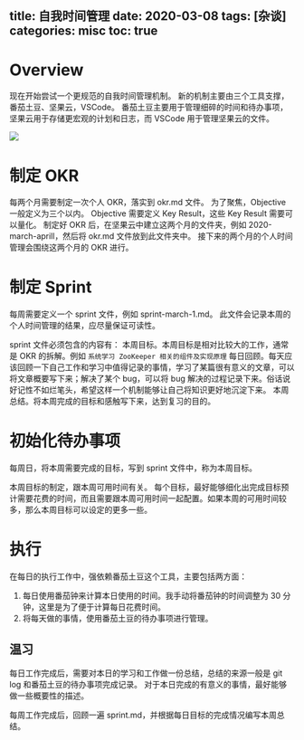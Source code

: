 title: 自我时间管理
date: 2020-03-08
tags: [杂谈]
categories: misc
toc: true
---

# Overview

现在开始尝试一个更规范的自我时间管理机制。
新的机制主要由三个工具支撑，番茄土豆、坚果云，VSCode。
番茄土豆主要用于管理细碎的时间和待办事项，坚果云用于存储更宏观的计划和日志，而 VSCode 用于管理坚果云的文件。

![](/uploads/manage-self-time/pomodoro.png)

# 制定 OKR

每两个月需要制定一次个人 OKR，落实到 okr.md 文件。
为了聚焦，Objective 一般定义为三个以内。
Objective 需要定义 Key Result，这些 Key Result 需要可以量化。
制定好 OKR 后，在坚果云中建立这两个月的文件夹，例如 2020-march-aprill，然后将 okr.md 文件放到此文件夹中。
接下来的两个月的个人时间管理会围绕这两个月的 OKR 进行。

# 制定 Sprint

每周需要定义一个 sprint 文件，例如 sprint-march-1.md。
此文件会记录本周的个人时间管理的结果，应尽量保证可读性。

sprint 文件必须包含的内容有：
本周目标。本周目标是相对比较大的工作，通常是 OKR 的拆解。例如 `系统学习 ZooKeeper 相关的组件及实现原理`
每日回顾。每天应该回顾一下自己工作和学习中值得记录的事情，学习了某篇很有意义的文章，可以将文章概要写下来；解决了某个 bug，可以将 bug 解决的过程记录下来。俗话说好记性不如烂笔头，希望这样一个机制能够让自己将知识更好地沉淀下来。
本周总结。将本周完成的目标和感触写下来，达到复习的目的。

# 初始化待办事项

每周日，将本周需要完成的目标，写到 sprint 文件中，称为本周目标。

本周目标的制定，跟本周可用时间有关。
每个目标，最好能够细化出完成目标预计需要花费的时间，而且需要跟本周可用时间一起配置。如果本周的可用时间较多，那么本周目标可以设定的更多一些。

# 执行

在每日的执行工作中，强依赖番茄土豆这个工具，主要包括两方面：
1. 每日使用番茄钟来计算本日使用的时间。我手动将番茄钟的时间调整为 30 分钟，这里是为了便于计算每日花费时间。
2. 将每天做的事情，使用番茄土豆的待办事项进行管理。

## 温习

每日工作完成后，需要对本日的学习和工作做一份总结，总结的来源一般是 git log 和番茄土豆的待办事项完成记录。
对于本日完成的有意义的事情，最好能够做一些概要性的描述。

每周工作完成后，回顾一遍 sprint.md，并根据每日目标的完成情况编写本周总结。